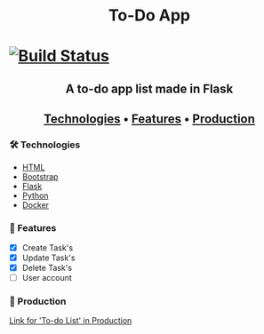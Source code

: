 <h1 align="center"> To-Do App <h1>

[![Build Status](https://app.travis-ci.com/edurs2602/flaskTodoList.svg?branch=main)](https://app.travis-ci.com/edurs2602/flaskTodoList)

<h2 align="center"> A to-do app list made in Flask <h2>

<p align="center">
  <a href="#-technologies">Technologies</a> • 
  <a href="#-features">Features</a> • 
  <a href="#-production">Production</a> 
</p>

### 🛠 Technologies

- [HTML](https://developer.mozilla.org/en-US/docs/Web/HTML)
- [Bootstrap](https://getbootstrap.com/docs/5.0/getting-started/introduction/)
- [Flask](https://flask.palletsprojects.com/en/2.2.x/)
- [Python](https://docs.python.org/3/)
- [Docker](https://docs.docker.com/)

### 🚀 Features

- [x] Create Task's
- [x] Update Task's
- [x] Delete Task's
- [ ] User account

### 🚧 Production

[Link for 'To-do List' in Production](https://flask-todo-list-46b2c55a626f.herokuapp.com/)
